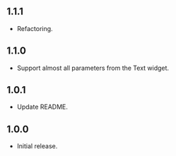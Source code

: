 ## 1.1.1

* Refactoring.

## 1.1.0

* Support almost all parameters from the Text widget.

## 1.0.1

* Update README.

## 1.0.0

* Initial release.
